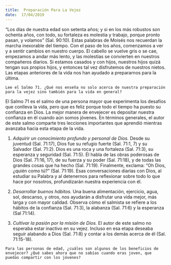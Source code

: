 ```yaml
---
title:  Preparación Para La Vejez
date:  17/04/2019
---
```


“Los días de nuestra edad son setenta años; y si en los más robustos son ochenta años, con todo, su fortaleza es molestia y trabajo, porque pronto pasan, y volamos” (Sal. 90:10). Estas palabras de Moisés nos recuerdan la marcha inexorable del tiempo. Con el paso de los años, comenzamos a ver y a sentir cambios en nuestro cuerpo. El cabello se vuelve gris o se cae, empezamos a andar más lento, y las molestias se convierten en nuestros compañeros diarios. Si estamos casados y con hijos, nuestros hijos quizá tengan sus propios hijos, y entonces tal vez disfrutemos de nuestros nietos. Las etapas anteriores de la vida nos han ayudado a prepararnos para la última.

`Lee el Salmo 71. ¿Qué nos enseña no solo acerca de nuestra preparación para la vejez sino también para la vida en general?`

El Salmo 71 es el salmo de una persona mayor que experimenta los desafíos que conlleva la vida, pero que es feliz porque todo el tiempo ha puesto su confianza en Dios. La mejor manera de envejecer es depositar nuestra confianza en él cuando aún somos jóvenes. En términos generales, el autor de este salmo comparte tres lecciones importantes que aprendió mientras avanzaba hacia esta etapa de la vida.

1. _Adquirir un conocimiento profundo y personal de Dios._ Desde su juventud (Sal. 71:17), Dios fue su refugio fuerte (Sal. 71:1, 7) y su Salvador (Sal. 71:2). Dios es una roca y una fortaleza (Sal. 71:3), su esperanza y seguridad (Sal. 71:5). Él habla de las obras poderosas de Dios (Sal. 71:16, 17), de su fuerza y su poder (Sal. 71:18), y de todas las grandes cosas que ha hecho (Sal. 71:19). Finalmente, exclama: “Oh Dios, ¿quién como tú?” (Sal. 71:19). Esas conversaciones diarias con Dios, al estudiar su Palabra y al detenernos para reflexionar sobre todo lo que hace por nosotros, profundizarán nuestra experiencia con él.

2. _Desarrollar buenos hábitos._ Una buena alimentación, ejercicio, agua, sol, descanso, y otros, nos ayudarán a disfrutar una vida mejor, más larga y con mayor calidad. Observa cómo el salmista se refiere a los hábitos de la confianza (Sal. 71:3), la alabanza (Sal. 71:6) y la esperanza (Sal 71:14).

3. _Cultivar la pasión por la misión de Dios._ El autor de este salmo no esperaba estar inactivo en su vejez. Incluso en esa etapa deseaba seguir alabando a Dios (Sal. 71:8) y contar a los demás acerca de él (Sal. 71:15-18).

`Para las personas de edad, ¿cuáles son algunos de los beneficios de envejecer? ¿Qué sabes ahora que no sabías cuando eras joven, que puedas compartir con los jóvenes?`